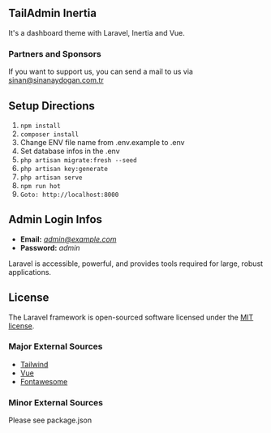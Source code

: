 ## TailAdmin Inertia
It's a dashboard theme with Laravel, Inertia and Vue.

### Partners and Sponsors
If you want to support us, you can send a mail to us via [sinan@sinanaydogan.com.tr](mailto:sinan@sinanaydogan.com.tr)

## Setup Directions
1. ```npm install```
2. ```composer install```
3. Change ENV file name from .env.example to .env
4. Set database infos in the .env
5. ```php artisan migrate:fresh --seed```
6. ```php artisan key:generate```
7. ```php artisan serve```
8. ```npm run hot```
9. ```Goto: http://localhost:8000```

## Admin Login Infos
- **Email:** *admin@example.com*
- **Password:** *admin*

Laravel is accessible, powerful, and provides tools required for large, robust applications.

## License

The Laravel framework is open-sourced software licensed under the [MIT license](https://opensource.org/licenses/MIT).

### Major External Sources

- [Tailwind](https://tailwindcss.com/)
- [Vue](https://vuejs.org/)
- [Fontawesome](https://fontawesome.com/)

### Minor External Sources

Please see package.json
